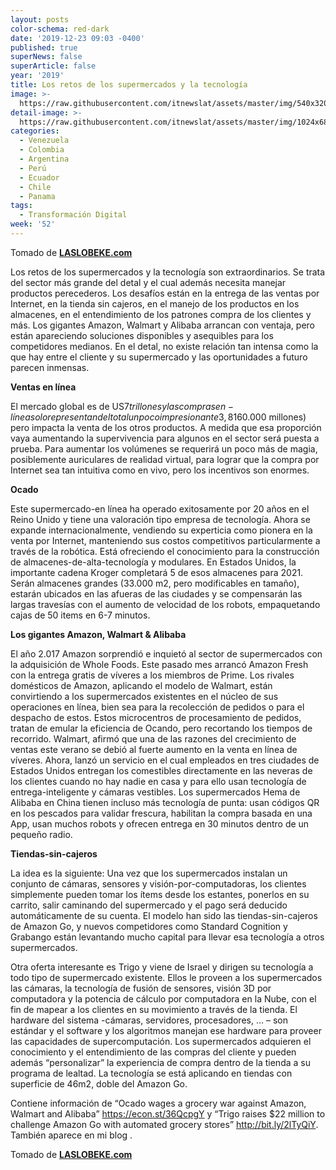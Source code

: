 ```yaml
---
layout: posts
color-schema: red-dark
date: '2019-12-23 09:03 -0400'
published: true
superNews: false
superArticle: false
year: '2019'
title: Los retos de los supermercados y la tecnología
image: >-
  https://raw.githubusercontent.com/itnewslat/assets/master/img/540x320/Supermercado-p.jpg
detail-image: >-
  https://raw.githubusercontent.com/itnewslat/assets/master/img/1024x680/Supermercado-g.jpg
categories:
  - Venezuela
  - Colombia
  - Argentina
  - Perú
  - Ecuador
  - Chile
  - Panama
tags:
  - Transformación Digital
week: '52'
---
```

Tomado de [**LASLOBEKE.com**](http://laszlobeke.com/los-retos-los-supermercados-la-tecnologia/)

Los retos de los supermercados y la tecnología son extraordinarios.  Se trata del sector más grande del detal y el cual además necesita manejar productos perecederos. Los desafíos están en la entrega de las ventas por Internet, en la tienda sin cajeros, en el manejo de los productos en los almacenes, en el entendimiento de los patrones compra de los clientes y más. Los gigantes Amazon, Walmart y Alibaba arrancan con ventaja, pero están apareciendo soluciones disponibles y asequibles para los competidores medianos. En el detal, no existe relación tan intensa como la que hay entre el cliente y su supermercado y las oportunidades a futuro parecen inmensas.

**Ventas en línea**

El mercado global es de US$7 trillones y las compras en-línea solo representan del total un poco impresionante 3,8% en China y 1,6% en Estados Unidos. Las utilidades son escasas, la comodidad reina y los que venden a grandes descuentos son abundantes e incluso Amazon, Walmart y Alibaba están sufriendo para ser exitosos.  Todavía nadie ha desarrollado completamente la pericia de vender perecederos por Internet y este negocio hoy representa solo el 2,3% (US$160.000 millones) pero impacta la venta de los otros productos.  A medida que esa proporción vaya aumentando la supervivencia para algunos en el sector será puesta a prueba. Para aumentar los volúmenes se requerirá un poco más de magia, posiblemente auriculares de realidad virtual, para lograr que la compra por Internet sea tan intuitiva como en vivo, pero los incentivos son enormes.

**Ocado**

Este supermercado-en línea ha operado exitosamente por 20 años en el Reino Unido y tiene una valoración tipo empresa de tecnología. Ahora se expande internacionalmente, vendiendo su experticia como pionera en la venta por Internet, manteniendo sus costos competitivos particularmente a través de la robótica. Está ofreciendo el conocimiento para la construcción de almacenes-de-alta-tecnología y modulares. En Estados Unidos, la importante cadena Kroger completará 5 de esos almacenes para 2021. Serán almacenes grandes (33.000 m2, pero modificables en tamaño), estarán ubicados en las afueras  de las ciudades y se compensarán las largas travesías con el aumento de velocidad de los robots, empaquetando cajas de 50 items  en 6-7 minutos.

**Los gigantes Amazon, Walmart & Alibaba**

El año 2.017 Amazon sorprendió e inquietó al sector de supermercados con la adquisición de Whole Foods. Este pasado mes arrancó Amazon Fresh con la entrega gratis de víveres a los miembros de Prime.  Los rivales domésticos de Amazon, aplicando el modelo de Walmart, están convirtiendo a los supermercados existentes en el núcleo de sus operaciones en línea, bien sea para la recolección de pedidos o para el despacho de estos. Estos microcentros de procesamiento de pedidos, tratan de emular la eficiencia de Ocando, pero recortando los tiempos de recorrido.
Walmart, afirmó que una de las razones del crecimiento de ventas este verano se debió al fuerte aumento en la venta en línea de víveres. Ahora, lanzó un servicio en el cual empleados en tres ciudades de Estados Unidos entregan los comestibles directamente en las neveras de los clientes cuando no hay nadie en casa y para ello usan tecnología de entrega-inteligente y cámaras vestibles. Los supermercados Hema de Alibaba en China tienen incluso más tecnología de punta: usan códigos QR en los pescados para validar frescura, habilitan la compra basada en una App, usan muchos robots y ofrecen entrega en 30 minutos dentro de un pequeño radio.

**Tiendas-sin-cajeros**

La idea es la siguiente: Una vez que los supermercados instalan un conjunto de cámaras, sensores y visión-por-computadoras, los clientes simplemente pueden tomar los ítems desde los estantes, ponerlos en su carrito, salir caminando del supermercado y el pago será deducido automáticamente de su cuenta. El modelo han sido las tiendas-sin-cajeros de Amazon Go, y nuevos competidores como Standard Cognition y Grabango están levantando mucho capital para llevar esa tecnología a otros supermercados.

Otra oferta interesante es Trigo y viene de Israel y dirigen su tecnología a todo tipo de supermercado existente. Ellos le proveen a los supermercados las cámaras, la tecnología de fusión de sensores, visión 3D por computadora y la potencia de cálculo por computadora en la Nube, con el fin de mapear a los clientes en su movimiento a través de la tienda. El hardware del sistema -cámaras, servidores, procesadores, … –  son estándar y el software y los algoritmos manejan ese hardware para proveer las capacidades de supercomputación. Los supermercados adquieren el conocimiento y el entendimiento de las compras del cliente y pueden además “personalizar” la experiencia de compra dentro de la tienda a su programa de lealtad. La tecnología se está aplicando en tiendas con superficie de 46m2, doble del Amazon Go.

Contiene información de “Ocado wages a grocery war against Amazon, Walmart and Alibaba” https://econ.st/36QcpgY y “Trigo raises $22 million to challenge Amazon Go with automated grocery stores” http://bit.ly/2lTyQiY.  También aparece en mi blog .

Tomado de [**LASLOBEKE.com**](http://laszlobeke.com/los-retos-los-supermercados-la-tecnologia/)